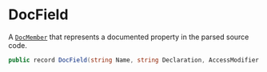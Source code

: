 # DocField
A [`DocMember`](./DocMember.md) that represents a documented property in the parsed source code.

```cs
public record DocField(string Name, string Declaration, AccessModifier Access, DocComment Comment) : DocMember(Name, Declaration, Access, Comment)
```

